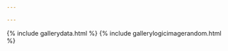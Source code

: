 ```yaml
---

---
```


<div class="grid-container"></div>  

{% include gallerydata.html %} 
{% include gallerylogicimagerandom.html %}


